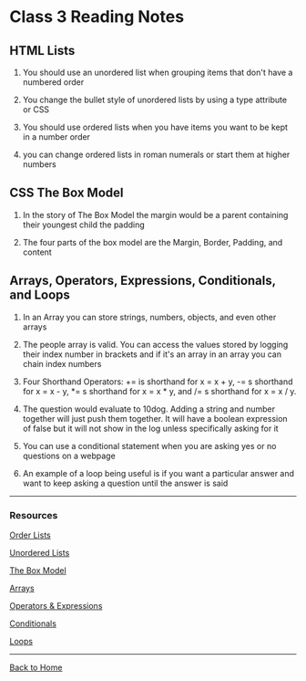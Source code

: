 # Class 3 Reading Notes

## HTML Lists

1. You should use an unordered list when grouping items that don't have a numbered order

2. You change the bullet style of unordered lists by using a type attribute or CSS

3. You should use ordered lists when you have items you want to be kept in a number order

4. you can change ordered lists in roman numerals or start them at higher numbers

## CSS The Box Model

1. In the story of The Box Model the margin would be a parent containing their youngest child the padding

2. The four parts of the box model are the Margin, Border, Padding, and content

## Arrays, Operators, Expressions, Conditionals, and Loops

1. In an Array you can store strings, numbers, objects, and even other arrays

2. The people array is valid. You can access the values stored by logging their index number in brackets and if it's an array in an array you can chain index numbers

3. Four Shorthand Operators: += is shorthand for x = x + y, -= s shorthand for x = x - y, *= s shorthand for x = x * y, and /= s shorthand for x = x / y.

4. The question would evaluate to 10dog. Adding a string and number together will just push them together. It will have a boolean expression of false but it will not show in the log unless specifically asking for it

5. You can use a conditional statement when you are asking yes or no questions on a webpage

6. An example of a loop being useful is if you want a particular answer and want to keep asking a question until the answer is said

---

### Resources

[Order Lists](https://developer.mozilla.org/en-US/docs/Web/HTML/Element/ol)

[Unordered Lists](https://developer.mozilla.org/en-US/docs/Web/HTML/Element/ul)

[The Box Model](https://developer.mozilla.org/en-US/docs/Learn/CSS/Building_blocks/The_box_model)

[Arrays](https://developer.mozilla.org/en-US/docs/Learn/JavaScript/First_steps/Arrays)

[Operators & Expressions](https://developer.mozilla.org/en-US/docs/Web/JavaScript/Guide/Expressions_and_Operators)

[Conditionals](https://developer.mozilla.org/en-US/docs/Learn/JavaScript/Building_blocks/conditionals)

[Loops](https://developer.mozilla.org/en-US/docs/Learn/JavaScript/Building_blocks/Looping_code)

---

[Back to Home](../README.md)
